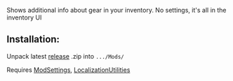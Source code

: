 Shows additional info about gear in your inventory. No settings, it's all in the inventory UI


## Installation:
Unpack latest [release](https://github.com/HAHAYOUDEAD/GearInfo/releases) .zip into `.../Mods/`

Requires [ModSettings](https://github.com/DigitalzombieTLD/ModSettings), [LocalizationUtilities](https://github.com/dommrogers/LocalizationUtilities) 
